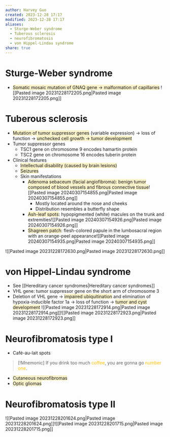 ```yaml
---
author: Harvey Guo
created: 2023-12-28 17:17
modified: 2023-12-28 17:17
aliases:
  - Sturge-Weber syndrome
  - Tuberous sclerosis
  - neurofibromatosis
  - von Hippel-Lindau syndrome
share: true
---
```

# Sturge-Weber syndrome
- <span style="background:rgba(240, 200, 0, 0.2)">Somatic mosaic mutation of GNAQ gene → malformation of capillaries</span>
![[Pasted image 20231228172205.png|Pasted image 20231228172205.png]]
# Tuberous sclerosis
- <span style="background:rgba(240, 200, 0, 0.2)">Mutation of tumor suppressor genes</span> (variable expression) → loss of function → <span style="background:rgba(240, 200, 0, 0.2)">unchecked cell growth → tumor development</span>
- Tumor suppressor genes
	- TSC1 gene on chromosome 9 encodes hamartin protein
	- TSC2 gene on chromosome 16 encodes tuberin protein
- Clinical features
	- <span style="background:rgba(240, 200, 0, 0.2)">Intellectual disability (caused by brain lesions)</span>
	- <span style="background:rgba(240, 200, 0, 0.2)">Seizures</span>
	- Skin manifestations
		- <span style="background:rgba(240, 200, 0, 0.2)">Adenoma sebaceum (facial angiofibroma): benign tumor composed of blood vessels and fibrous connective tissue</span>![[Pasted image 20240307154855.png|Pasted image 20240307154855.png]]
			- Mostly located around the nose and cheeks
			- Distribution resembles a butterfly shape
		- <span style="background:rgba(240, 200, 0, 0.2)">Ash-leaf spots</span>: hypopigmented (white) macules on the trunk and extremities![[Pasted image 20240307154926.png|Pasted image 20240307154926.png]]
		- <span style="background:rgba(240, 200, 0, 0.2)">Shagreen patch</span>: flesh-colored papule in the lumbosacral region with an orange-peel appearance![[Pasted image 20240307154935.png|Pasted image 20240307154935.png]]

![[Pasted image 20231228172630.png|Pasted image 20231228172630.png]]
# von Hippel-Lindau syndrome
- See [[Hereditary cancer syndromes|Hereditary cancer syndromes]]
- VHL gene: tumor suppressor gene on the short arm of chromosome 3
- Deletion of VHL gene → <span style="background:rgba(240, 200, 0, 0.2)">impaired ubiquitination</span> and elimination of hypoxia-inducible factor 1a  → loss of function → <span style="background:rgba(240, 200, 0, 0.2)">tumor and cyst development</span>
![[Pasted image 20231228172914.png|Pasted image 20231228172914.png]]![[Pasted image 20231228172923.png|Pasted image 20231228172923.png]]
# Neurofibromatosis type I
- Café-au-lait spots
>[!Mnemonic] 
>If you drink too much <font color="#ffc000">coffee</font>, you are gonna go <font color="#ffc000">number one</font>.

- <span style="background:rgba(240, 200, 0, 0.2)">Cutaneous neurofibromas</span>
- <span style="background:rgba(240, 200, 0, 0.2)">Optic gliomas</span>
# Neurofibromatosis type II
![[Pasted image 20231228201624.png|Pasted image 20231228201624.png]]![[Pasted image 20231228201715.png|Pasted image 20231228201715.png]]